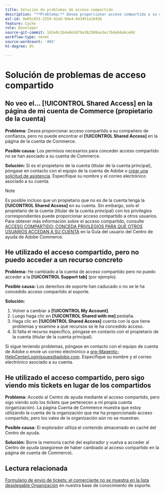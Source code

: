 ```yaml
---
title: Solución de problemas de acceso compartido
description: "**Problema:** Desea proporcionar acceso compartido a su compañero de confianza, pero no puede encontrar la ficha **Acceso compartido** en la página Cuenta de Commerce."
exl-id: 9e03c031-2359-42a6-9de4-943451a16456
feature: Cache
role: Developer
source-git-commit: 1d2e0c1b4a8e3d79a362500ee3ec7bde84a6ce0d
workflow-type: tm+mt
source-wordcount: '403'
ht-degree: 0%

---
```


# Solución de problemas de acceso compartido

## No veo el... [!UICONTROL Shared Access] en la página de mi cuenta de Commerce (propietario de la cuenta)

**Problema:** Desea proporcionar acceso compartido a su compañero de confianza, pero no puede encontrar el **[!UICONTROL Shared Access]** en la página de la cuenta de Commerce.

**Posible causa:** Los permisos necesarios para conceder acceso compartido no se han asociado a su cuenta de Commerce.

**Solución:** Si es el propietario de la cuenta (titular de la cuenta principal), póngase en contacto con el equipo de la cuenta de Adobe o [crear una solicitud de asistencia](/help/help-center-guide/help-center/magento-help-center-user-guide.md#merchant-not-displayed). Especifique su nombre y el correo electrónico asociado a su cuenta.

>[!NOTE]
>
>Es posible incluso que un propietario que no es de la cuenta tenga la **[!UICONTROL Shared Access]** en su cuenta. Sin embargo, solo el propietario de la cuenta (titular de la cuenta principal) con los privilegios correspondientes puede proporcionar acceso compartido a otros usuarios. Para obtener más información sobre el acceso compartido, consulte [ACCESO COMPARTIDO: CONCEDA PRIVILEGIOS PARA QUE OTROS USUARIOS ACCEDAN A SU CUENTA](https://experienceleague.adobe.com/docs/commerce-knowledge-base/kb/help-center-guide/magento-help-center-user-guide.html?lang=en#shared-access) en la Guía del usuario del Centro de ayuda de Adobe Commerce.

## He utilizado el acceso compartido, pero no puedo acceder a un recurso concreto

**Problema:** He cambiado a la cuenta de acceso compartido pero no puedo acceder a la **[!UICONTROL Support tab]** (por ejemplo).

**Posible causa:** Los derechos de soporte han caducado o no se le ha concedido acceso compartido al soporte.

**Solución:**

1. Volver a cambiar a **[!UICONTROL My Account]**.
1. Luego haga clic en **[!UICONTROL Shared with me]** pestaña.
1. Haga clic en **[!UICONTROL Shared Access]** cuenta con la que tiene problemas y examine a qué recursos se le ha concedido acceso.
1. Si falta el recurso específico, póngase en contacto con el propietario de la cuenta (titular de la cuenta principal).

Si sigue teniendo problemas, póngase en contacto con el equipo de cuenta de Adobe o envíe un correo electrónico a grp-Magento-HelpCenterLoginIssues@adobe.com. Especifique su nombre y el correo electrónico asociado a su cuenta.

## He utilizado el acceso compartido, pero sigo viendo mis tickets en lugar de los compartidos

**Problema:** Accedo al Centro de ayuda mediante el acceso compartido, pero sigo viendo solo los tickets que pertenecen a mi propia cuenta (organización). La página Cuenta de Commerce muestra que estoy utilizando la cuenta de la organización que me ha proporcionado acceso compartido, pero los vales de la organización aún no se muestran.

**Posible causa:** El explorador utiliza el contenido almacenado en caché del Centro de ayuda.

**Solución:** Borre la memoria caché del explorador y vuelva a acceder al Centro de ayuda (asegúrese de haber cambiado al acceso compartido en la página de cuenta de Commerce).

## Lectura relacionada

[Formulario de envío de tickets: el comerciante no se muestra en la lista desplegable Organización](/help/help-center-guide/help-center/magento-help-center-user-guide.md#merchant-not-displayed) en nuestra base de conocimiento de soporte.
